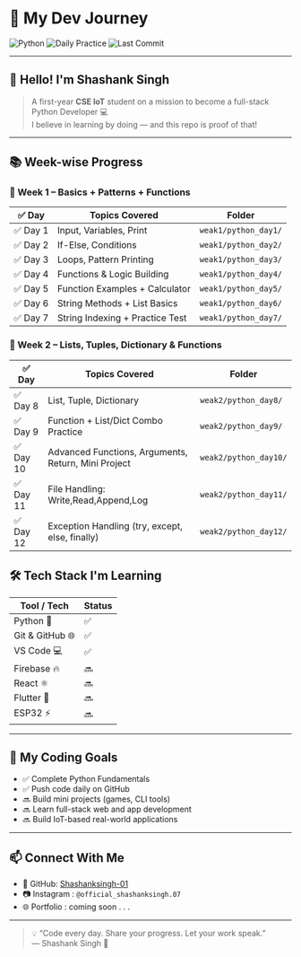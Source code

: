 # 🚀 My Dev Journey

![Python](https://img.shields.io/badge/Code-Python-blue?style=flat-square&logo=python)
![Daily Practice](https://img.shields.io/badge/Daily%20Practice-ON-green?style=flat-square)
![Last Commit](https://img.shields.io/github/last-commit/Shashanksingh-01/Dev-journey?style=flat-square)

---

## 👋 Hello! I'm **Shashank Singh**

> A first-year **CSE IoT** student on a mission to become a full-stack Python Developer 💻  
> I believe in learning by doing — and this repo is proof of that!

---

## 📚 Week-wise Progress

### 🔸 Week 1 – Basics + Patterns + Functions

| ✅ Day | Topics Covered                          | Folder                    |
|--------|-----------------------------------------|---------------------------|
| ✅ Day 1 | Input, Variables, Print                | `weak1/python_day1/`      |
| ✅ Day 2 | If-Else, Conditions                    | `weak1/python_day2/`      |
| ✅ Day 3 | Loops, Pattern Printing               | `weak1/python_day3/`      |
| ✅ Day 4 | Functions & Logic Building            | `weak1/python_day4/`      |
| ✅ Day 5 | Function Examples + Calculator        | `weak1/python_day5/`      |
| ✅ Day 6 | String Methods + List Basics          | `weak1/python_day6/`      |
| ✅ Day 7 | String Indexing + Practice Test       | `weak1/python_day7/`      |

### 🔸 Week 2 – Lists, Tuples, Dictionary & Functions

| ✅ Day | Topics Covered                          | Folder                    |
|--------|-----------------------------------------|---------------------------|
| ✅ Day 8 | List, Tuple, Dictionary                | `weak2/python_day8/`      |
| ✅ Day 9 | Function + List/Dict Combo Practice    | `weak2/python_day9/`      |
| ✅ Day 10 | Advanced Functions, Arguments, Return, Mini Project | `weak2/python_day10/` |
| ✅ Day 11| File Handling: Write,Read,Append,Log | `weak2/python_day11/` |
| ✅ Day 12 | Exception Handling (try, except, else, finally) | `weak2/python_day12/` |


## 🛠️ Tech Stack I'm Learning

| Tool / Tech     | Status |
|-----------------|--------|
| Python 🐍        | ✅     |
| Git & GitHub 🌐 | ✅     |
| VS Code 💻       | ✅     |
| Firebase 🔥      | 🔜     |
| React ⚛️         | 🔜     |
| Flutter 📱       | 🔜     |
| ESP32 ⚡         | 🔜     |

---

## 🎯 My Coding Goals

- ✅ Complete Python Fundamentals  
- ✅ Push code daily on GitHub  
- 🔜 Build mini projects (games, CLI tools)  
- 🔜 Learn full-stack web and app development  
- 🔜 Build IoT-based real-world applications  

---

## 📫 Connect With Me

- 🔗 GitHub: [Shashanksingh-01](https://github.com/Shashanksingh-01)
- 📷 Instagram : `@official_shashanksingh.07`
- 🌐 Portfolio : coming soon . . .

---

> 💡 “Code every day. Share your progress. Let your work speak.”  
> — Shashank Singh 🚀
